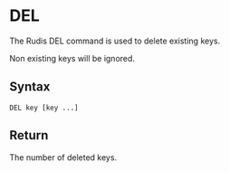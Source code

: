 # DEL

The Rudis DEL command is used to delete existing keys. 

Non existing keys will be ignored.

## Syntax

```
DEL key [key ...]
```

## Return

The number of deleted keys.